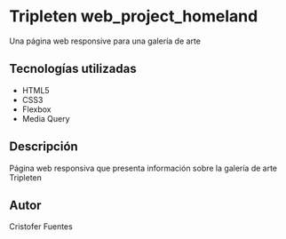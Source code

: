 # Tripleten web_project_homeland

Una página web responsive para una galería de arte

## Tecnologías utilizadas

- HTML5
- CSS3
- Flexbox
- Media Query

## Descripción

Página web responsiva que presenta información sobre la galería de arte Tripleten

## Autor

Cristofer Fuentes
